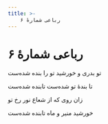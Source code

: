 ```yaml
---
title: >-
    رباعی شمارهٔ ۶
---
```

# رباعی شمارهٔ ۶

<div class="b" id="bn1"><div class="m1"><p>تو بدری و خورشید تو را بنده شده‌ست</p></div>
<div class="m2"><p>تا بندهٔ تو شده‌ست تابنده شده‌ست</p></div></div>
<div class="b" id="bn2"><div class="m1"><p>زان روی که از شعاع نور رخ تو</p></div>
<div class="m2"><p>خورشید منیر و ماه تابنده شده‌ست</p></div></div>